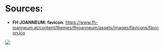 # Sources:

* **FH JOANNEUM: favicon**: <https://www.fh-joanneum.at/content/themes/fhjoanneum/assets/images/favicons/favicon.ico>

![](favicon.ico)